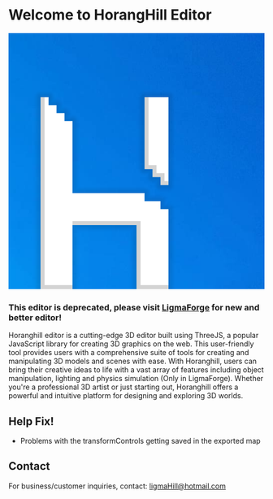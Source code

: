 # Welcome to HorangHill Editor
![HorangHill Editor Logo](https://raw.githubusercontent.com/HorangStudios/Editor/main/html/HorangHill.png)

### This editor is deprecated, please visit [LigmaForge](https://github.com/HorangStudios/LigmaForge/) for new and better editor!

Horanghill editor is a cutting-edge 3D editor built using ThreeJS, a popular JavaScript library for creating 3D graphics on the web. This user-friendly tool provides users with a comprehensive suite of tools for creating and manipulating 3D models and scenes with ease. With Horanghill, users can bring their creative ideas to life with a vast array of features including object manipulation, lighting and physics simulation (Only in LigmaForge). Whether you're a professional 3D artist or just starting out, Horanghill offers a powerful and intuitive platform for designing and exploring 3D worlds.

## Help Fix!
- Problems with the transformControls getting saved in the exported map

## Contact
For business/customer inquiries, contact: ligmaHill@hotmail.com
